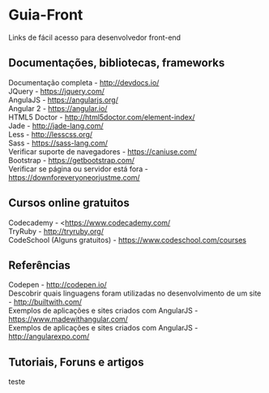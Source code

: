 # Guia-Front
Links de fácil acesso para desenvolvedor front-end

## Documentações, bibliotecas, frameworks

Documentação completa - <http://devdocs.io/>  
JQuery - <https://jquery.com/>  
AngulaJS - <https://angularjs.org/>  
Angular 2 - <https://angular.io/>  
HTML5 Doctor - <http://html5doctor.com/element-index/>  
Jade - <http://jade-lang.com/>  
Less - <http://lesscss.org/>  
Sass - <https://sass-lang.com/>  
Verificar suporte de navegadores - <https://caniuse.com/>  
Bootstrap - <https://getbootstrap.com/>  
Verificar se página ou servidor está fora - <https://downforeveryoneorjustme.com/>  

## Cursos online gratuitos  

Codecademy - <https://www.codecademy.com/  
TryRuby - http://tryruby.org/  
CodeSchool (Alguns gratuitos) - https://www.codeschool.com/courses  

## Referências  

Codepen - http://codepen.io/  
Descobrir quais linguagens foram utilizadas no desenvolvimento de um site - http://builtwith.com/  
Exemplos de aplicações e sites criados com AngularJS - https://www.madewithangular.com/  
Exemplos de aplicações e sites criados com AngularJS - http://angularexpo.com/  

## Tutoriais, Foruns e artigos  
teste



